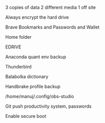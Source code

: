 3 copies of data
2 different media
1 off site

Always encrypt the hard drive

Brave Bookmarks and Passwords and Wallet

Home folder

EDRIVE

Anaconda quant env backup

Thunderbird

Balabolka dictionary

Handbrake profile backup

/home/manuj/.config/obs-studio

Git push productivity system, passwords

Enable secure boot
